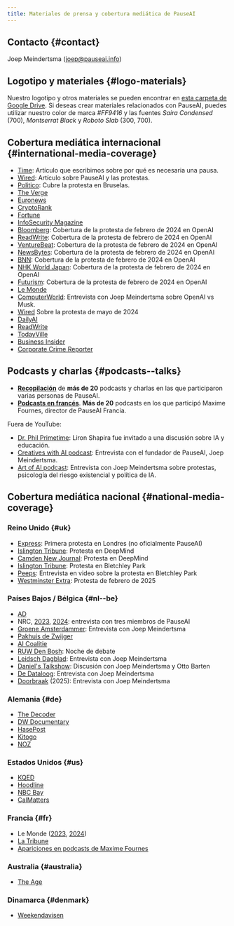 ```yaml
---
title: Materiales de prensa y cobertura mediática de PauseAI
---
```


## Contacto {#contact}

Joep Meindertsma ([joep@pauseai.info](mailto:joep@pauseai.info))

## Logotipo y materiales {#logo-materials}

Nuestro logotipo y otros materiales se pueden encontrar en [esta carpeta de Google Drive](https://drive.google.com/drive/folders/1bQ_MZ8giK-Mee4ABkO0BgcFInaXruNpa?usp=sharing).
Si deseas crear materiales relacionados con PauseAI, puedes utilizar nuestro color de marca _\#FF9416_ y las fuentes _Saira Condensed_ (700), _Montserrat Black_ y _Roboto Slab_ (300, 700).

## Cobertura mediática internacional {#international-media-coverage}

- [Time](https://time.com/6295879/ai-pause-is-humanitys-best-bet-for-preventing-extinction/): Artículo que escribimos sobre por qué es necesaria una pausa.
- [Wired](https://www.wired.com/story/pause-ai-existential-risk/): Artículo sobre PauseAI y las protestas.
- [Politico](https://www.politico.eu/article/microsoft-brussels-elon-musk-anti-ai-protesters-well-five-of-them-descend-on-brussels/): Cubre la protesta en Bruselas.
- [The Verge](https://www.theverge.com/2023/5/24/23735982/sam-altman-openai-superintelligent-benefits-talk-london-ucl-protests)
- [Euronews](https://www.euronews.com/next/2023/06/14/could-ai-lead-us-to-extinction-this-brussels-based-group-believes-so)
- [CryptoRank](https://cryptorank.io/news/feed/cbfc5-pause-ai-protest-ai-development)
- [Fortune](https://fortune.com/2023/05/24/openai-ceo-sam-altman-credits-elon-musk-with-teaching-him-the-importance-of-deep-tech-investing-but-he-has-no-interest-in-living-on-mars/)
- [InfoSecurity Magazine](https://www.infosecurity-magazine.com/news/uk-ai-safety-institute-blueprint/)
- [Bloomberg](https://www.bloomberg.com/news/newsletters/2024-02-13/ai-protest-at-openai-hq-in-san-francisco-focuses-on-military-work): Cobertura de la protesta de febrero de 2024 en OpenAI
- [ReadWrite](https://readwrite.com/stop-working-with-pentagon-openai-staff-face-protests/): Cobertura de la protesta de febrero de 2024 en OpenAI
- [VentureBeat](https://venturebeat.com/ai/protesters-gather-outside-openai-office-opposing-military-ai-and-agi/): Cobertura de la protesta de febrero de 2024 en OpenAI
- [NewsBytes](https://www.newsbytesapp.com/news/science/protestors-surround-openai-office-calling-for-ai-boycott/story): Cobertura de la protesta de febrero de 2024 en OpenAI
- [BNN](https://bnnbreaking.com/tech/openai-faces-protests-over-military-collaboration-and-agi-concerns): Cobertura de la protesta de febrero de 2024 en OpenAI
- [NHK World Japan](https://www3.nhk.or.jp/nhkworld/en/news/backstories/3047/): Cobertura de la protesta de febrero de 2024 en OpenAI
- [Futurism](https://futurism.com/protesters-swarm-openai): Cobertura de la protesta de febrero de 2024 en OpenAI
- [Le Monde](https://www.lemonde.fr/en/economy/article/2023/11/27/openai-the-beginnings-of-the-sam-altman-drama_6291282_19.html)
- [ComputerWorld](https://www.computerworld.com/article/3714261/sam-altmans-pledges-about-ai-responsibility-dont-mean-much-experts.html): Entrevista con Joep Meindertsma sobre OpenAI vs Musk.
- [Wired](https://www.wired.com/story/protesters-pause-ai-split-stop/?redirectURL=https://www.wired.com/story/protesters-pause-ai-split-stop/) Sobre la protesta de mayo de 2024
- [DailyAI](https://dailyai.com/2024/05/pauseai-protestors-demand-a-halt-to-training-of-ai-models/)
- [ReadWrite](https://readwrite.com/pause-ai-protestors-are-fighting-to-put-ai-development-on-hold/)
- [TodayVille](https://www.todayville.com/poll-despite-global-pressure-americans-want-the-tech-industry-to-slow-down-on-ai/)
- [Business Insider](https://www.businessinsider.com/openai-cofounder-agi-coming-fast-needs-limits-john-schulman-2024-5?international=true&r=US&IR=T)
- [Corporate Crime Reporter](https://www.corporatecrimereporter.com/news/200/joep-meindertsma-on-the-existential-threat-posed-by-artificial-intelligence/)

## Podcasts y charlas {#podcasts--talks}

- **[Recopilación](https://www.youtube.com/playlist?list=PLI46NoubGtIJvSAWkC7VOmfWrLD2u1ZPA)** de **más de 20** podcasts y charlas en las que participaron varias personas de PauseAI.
- **[Podcasts en francés](https://www.youtube.com/playlist?list=PLLUfQBgG_MvHh3b9Pedf139eVLsLs5zAs)**. **Más de 20** podcasts en los que participó Maxime Fournes, director de PauseAI Francia.

Fuera de YouTube:

- [Dr. Phil Primetime](https://www.meritplus.com/c/s/VQ2aB6Sp?episodeId=LknWbG7N&play=1): Liron Shapira fue invitado a una discusión sobre IA y educación.
- [Creatives with AI podcast](https://podcasters.spotify.com/pod/show/creativeswithai/episodes/15-AI-The-Race-Against-Time---Balancing-Progress-and-Potential-Catastrophe-with-Joep-Meinderstma-e28ln8a/a-aa9vpjp): Entrevista con el fundador de PauseAI, Joep Meindertsma.
- [Art of AI podcast](https://spotify.link/AggzYfcj8Db): Entrevista con Joep Meindertsma sobre protestas, psicología del riesgo existencial y política de IA.

## Cobertura mediática nacional {#national-media-coverage}

### Reino Unido {#uk}

- [Express](https://www.express.co.uk/news/uk/1775620/artificial-intelligence-extinction-google-chat-gpt): Primera protesta en Londres (no oficialmente PauseAI)
- [Islington Tribune](https://www.islingtontribune.co.uk/article/watch-out-the-robots-are-coming): Protesta en DeepMind
- [Camden New Journal](https://www.camdennewjournal.co.uk/article/:protesters-tell-tech-quarter-companies-to-press-pause-on-artificial-intelligence-research): Protesta en DeepMind
- [Islington Tribune](https://www.islingtontribune.co.uk/article/what-happens-in-bletchley-stays-in): Protesta en Bletchley Park
- [Peeps](https://www.youtube.com/watch?v=a3HRYOIhfFI): Entrevista en video sobre la protesta en Bletchley Park
- [Westminster Extra](https://www.westminsterextra.co.uk/article/warning-governments-are-racing-ahead-with-ai): Protesta de febrero de 2025

### Países Bajos / Bélgica {#nl--be}

- [AD](https://www.ad.nl/tech/ai-rel-in-nieuw-zeeland-kook-app-prijst-dodelijk-chloorgas-aan-als-verfrissend-gerecht~a1aa3705/)
- NRC, [2023](https://www.nrc.nl/nieuws/2023/06/24/sterft-de-mensheid-uit-door-ai-dat-is-sciencefiction-a4168053), [2024](https://www.nrc.nl/nieuws/2024/02/16/ai-doomers-zijn-doodsbang-voor-de-computer-ai-zal-proberen-de-macht-over-te-nemen-a4190130): entrevista con tres miembros de PauseAI
- [Groene Amsterdammer](https://www.groene.nl/artikel/losgeslagen-superintelligentie): Entrevista con Joep Meindertsma
- [Pakhuis de Zwijger](https://dezwijger.nl/programma/ai-existential-risk-and-what-to-do-about-it)
- [AI Coalitie](https://nlaic.com/agenda/communitydag-invloed-van-ai-op-cultuur-en-media/)
- [RUW Den Bosh](https://ruwdenbosch.nl/paranoide-over-ai/): Noche de debate
- [Leidsch Dagblad](https://www.leidschdagblad.nl/cnt/dmf20231228_53324374): Entrevista con Joep Meindertsma
- [Daniel's Talkshow](https://www.youtube.com/watch?v=mGzwtSqmDsU): Discusión con Joep Meindertsma y Otto Barten
- [De Dataloog](https://open.spotify.com/episode/2kB59A0bIltpSUdwaf0YM3): Entrevista con Joep Meindertsma
- [Doorbraak](https://doorbraak.be/pauseai-superslimme-ai-kan-leiden-tot-de-uitsterving-van-de-mensheid/) (2025): Entrevista con Joep Meindertsma

### Alemania {#de}

- [The Decoder](https://the-decoder.de/keine-super-ki-demonstranten-versammeln-sich-vor-dem-openai-buero/)
- [DW Documentary](https://youtu.be/KspkgAZUkoQ?si=h2Jm0Yvm9RT8t1ZT&t=1116)
- [HasePost](https://www.hasepost.de/eine-pause-fuer-ki-demonstration-fuer-ki-regulierung-in-osnabrueck-536971/)
- [Kitogo](https://kitogo.de/pauseai-demonstriert-in-osnabrueck-fuer-strengere-ki-regulierung/)
- [NOZ](https://www.noz.de/lokales/osnabrueck/artikel/pauseai-gruppe-warnt-in-osnabrueck-vor-kuenstlicher-intelligenz-48025131)

### Estados Unidos {#us}

- [KQED](https://www.kqed.org/news/11985949/as-openai-unveils-big-update-protesters-call-for-pause-in-risky-frontier-tech)
- [Hoodline](https://hoodline.com/2024/05/ai-advancement-from-openai-unleashes-gpt-4o-amid-global-protests-and-market-frenzy/)
- [NBC Bay](https://www.nbcbayarea.com/news/tech/ai-protests-worldwide/3536439/)
- [CalMatters](https://calmatters.org/economy/technology/2024/09/california-ai-safety-regulations-bills/)

### Francia {#fr}

- Le Monde ([2023](https://www.lemonde.fr/en/economy/article/2023/11/27/openai-the-beginnings-of-the-sam-altman-drama_6291282_19.html), [2024](https://www.lemonde.fr/economie/article/2024/09/11/a-l-approche-du-sommet-de-paris-les-militants-inquiets-quant-a-la-securite-de-l-ia-cherchent-a-se-faire-entendre_6312979_3234.html))
- [La Tribune](https://www.latribune.fr/technos-medias/informatique/a-paris-et-dans-le-monde-les-inquiets-de-l-intelligence-artificielle-appellent-a-une-pause-997475.html)
- [Apariciones en podcasts de Maxime Fournes](https://www.youtube.com/results?search_query=maxime+fournes+pauseai)

### Australia {#australia}

- [The Age](https://www.theage.com.au/technology/most-dangerous-technology-ever-protesters-urge-ai-pause-20250207-p5laaq.html)

### Dinamarca {#denmark}

- [Weekendavisen](https://www.weekendavisen.dk/samfund/kunstig-intelligens-aegte-frygt)
